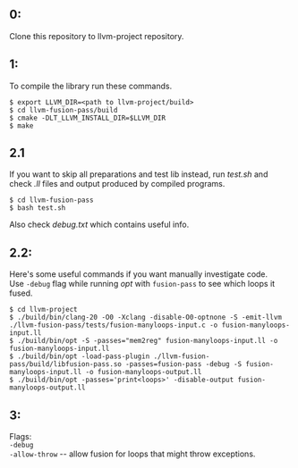 **0:**
-
Clone this repository to llvm-project repository.

**1:**
-
To compile the library run these commands.
```
$ export LLVM_DIR=<path to llvm-project/build>
$ cd llvm-fusion-pass/build
$ cmake -DLT_LLVM_INSTALL_DIR=$LLVM_DIR
$ make
```
**2.1**
-
If you want to skip all preparations and test lib instead, run *test.sh* and check *.ll* files and output produced by compiled programs.
```
$ cd llvm-fusion-pass
$ bash test.sh
```
Also check *debug.txt* which contains useful info.

**2.2:**
-
Here's some useful commands if you want manually investigate code.\
Use `-debug` flag while running *opt* with `fusion-pass` to see which loops it fused.
```
$ cd llvm-project
$ ./build/bin/clang-20 -O0 -Xclang -disable-O0-optnone -S -emit-llvm ./llvm-fusion-pass/tests/fusion-manyloops-input.c -o fusion-manyloops-input.ll
$ ./build/bin/opt -S -passes="mem2reg" fusion-manyloops-input.ll -o fusion-manyloops-input.ll
$ ./build/bin/opt -load-pass-plugin ./llvm-fusion-pass/build/libfusion-pass.so -passes=fusion-pass -debug -S fusion-manyloops-input.ll -o fusion-manyloops-output.ll
$ ./build/bin/opt -passes='print<loops>' -disable-output fusion-manyloops-output.ll 
```
**3:**
-
Flags:\
`-debug`\
`-allow-throw` -- allow fusion for loops that might throw exceptions.